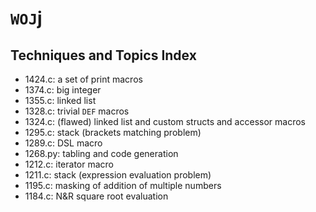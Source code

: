 `WOJ`j
====

Techniques and Topics Index
----
* 1424.c: a set of print macros
* 1374.c: big integer
* 1355.c: linked list
* 1328.c: trivial `DEF` macros
* 1324.c: (flawed) linked list and custom structs and accessor macros
* 1295.c: stack (brackets matching problem)
* 1289.c: DSL macro
* 1268.py: tabling and code generation
* 1212.c: iterator macro
* 1211.c: stack (expression evaluation problem)
* 1195.c: masking of addition of multiple numbers
* 1184.c: N&R square root evaluation

